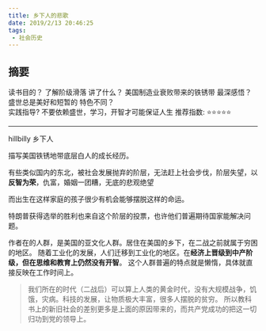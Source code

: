 ```yaml
---
title: 乡下人的悲歌
date: 2019/2/13 20:46:25
tags:
 - 社会历史 
---
```


## 摘要
读书目的？ 了解阶级滑落 
讲了什么？ 美国制造业衰败带来的铁锈带
最深感悟？ 盛世总是美好和短暂的 
特色不同？  
实践指导?  不要依赖盛世，学习，开智才可能保证人生
推荐指数:  ⭐️⭐️⭐⭐⭐  ️ 

<!-- more -->
---

hillbilly 乡下人

描写美国铁锈地带底层白人的成长经历。

有些类似国内的东北，被社会发展抛弃的阶层，无法赶上社会步伐，阶层失望，以**反智为荣**，仇富，婚姻一团糟，无底的悲观绝望

而出生在这样家庭的孩子很少有机会能够摆脱这样的命运。

特朗普获得选举的胜利也来自这个阶层的投票，也许他们普遍期待国家能解决问题。 

作者在的人群，是美国的亚文化人群。居住在美国的乡下，在二战之前就属于穷困的地区。
随着工业化的发展，人们迁移到工业化的地区。在**经济上晋级到中产阶级，但在思维和教育上仍然没有开智**。 这个人群普遍的特点就是懒惰，具体就直接反映在工作时间上。
> 我们所在的时代（二战后）可以算上人类的黄金时代，没有大规模战争，饥饿，灾病。科技的发展，让物质极大丰富，很多人摆脱的贫穷。
> 所以教科书上的新旧社会的差别更多是上面的原因带来的，而共产党成功的把这一切归功到党的领导上。

